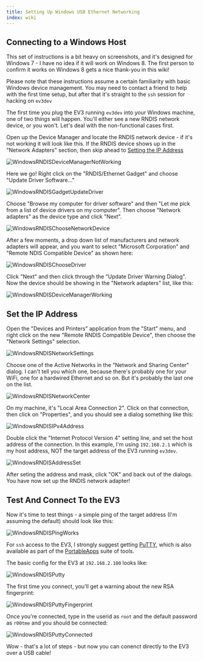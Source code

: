 ```yaml
---
title: Setting Up Windows USB Ethernet Networking
index: wiki
---
```


## <a name="ConnectingToWindowsHost"/> Connecting to a Windows Host

This set of instructions is a bit heavy on screenshots, and it's designed for Windows 7 - I have no idea if it will work on Windows 8. The first person to confirm it works on Windows 8 gets a nice thank-you in this wiki!

Please note that these instructions assume a certain familiarity with basic Windows device management. You may need to contact a friend to help with the first time setup, but after that it's straight to the `ssh` session for hacking on `ev3dev`

The first time you plug the EV3 running `ev3dev` into your Windows machine, one of two things will happen. You'll either see a new RNDIS network device, or you won't. Let's deal with the non-functional cases first.

Open up the Device Manager and locate the RNDIS network device - if it's not working it will look like this. If the RNDIS device shows up in the "Network Adapters" section, then skip ahead to [Setting the IP Address](#SettingIPAddress)

![WindowsRNDISDeviceManagerNotWorking](images/WindowsRNDIS/WindowsRNDISDeviceManagerNotWorking.png)

Here we go! Right click on the "RNDIS/Ethernet Gadget" and choose "Update Driver Software..."

![WindowsRNDISGadgetUpdateDriver](images/WindowsRNDIS/WindowsRNDISGadgetUpdateDriver.png)

Choose "Browse my computer for driver software" and then "Let me pick from a list of device drivers on my computer". Then choose "Network adapters" as the device type and click "Next".

![WindowsRNDISChooseNetworkDevice](images/WindowsRNDIS/WindowsRNDISChooseNetworkDevice.png)

After a few moments, a drop down list of manufacturers and network adapters will appear, and you want to select "Microsoft Corporation" and "Remote NDIS Compatible Device" as shown here:

![WindowsRNDISChooseDriver](images/WindowsRNDIS/WindowsRNDISChooseDriver.png)

Click "Next" and then click through the "Update Driver Warning Dialog". Now the device should be showing in the "Network adapters" list, like this:  

![WindowsRNDISDeviceManagerWorking](images/WindowsRNDIS/WindowsRNDISDeviceManagerWorking.png)

## <a name="SettingIPAddress"/> Set the IP Address

Open the "Devices and Printers" application from the "Start" menu, and right click on the new "Remote RNDIS Compatible Device", then choose the "Network Settings" selection.

![WindowsRNDISNetworkSettings](images/WindowsRNDIS/WindowsRNDISNetworkSettings.png)

Choose one of the Active Networks in the "Network and Sharing Center" dialog. I can't tell you which one, because there's probably one for your WiFi, one for a hardwired Ethernet and so on. But it's probably the last one on the list.

![WindowsRNDISNetworkCenter](images/WindowsRNDIS/WindowsRNDISNetworkCenter.png)

On my machine, it's "Local Area Connection 2". Click on that connection, then click on "Properties", and you should see a dialog something like this:

![WindowsRNDISIPv4Address](images/WindowsRNDIS/WindowsRNDISIPv4Address.png)

Double click the "Internet Protocol Version 4" setting line, and set the host address of the connection. In this example, I'm using `192.168.2.1` which is my host address, NOT the target address of the EV3 running `ev3dev`.

![WindowsRNDISAddressSet](images/WindowsRNDIS/WindowsRNDISAddressSet.png)

After seting the address and mask, click "OK" and back out of the dialogs. You have now set up the RNDIS network adapter!

## <a name="TestAndConnect"/> Test And Connect To the EV3

Now it's time to test things - a simple ping of the target address (I'm assuming the default) should look like this:

![WindowsRNDISPingWorks](images/WindowsRNDIS/WindowsRNDISPingWorks.png)

For `ssh` access to the EV3, I strongly suggest getting [PuTTY](http://www.chiark.greenend.org.uk/~sgtatham/putty/), which is also available as part of the [PortableApps](http://portableapps.com/) suite of tools. 

The basic config for the EV3 at `192.168.2.100` looks like:

![WindowsRNDISPutty](images/WindowsRNDIS/WindowsRNDISPutty.png)

The first time you connect, you'll get a warning about the new RSA fingerprint:

![WindowsRNDISPuttyFingerprint](images/WindowsRNDIS/WindowsRNDISPuttyFingerprint.png)

Once you're connected, type in the userid as `root` and the default password as `r00tme` and you should be connected:

![WindowsRNDISPuttyConnected](images/WindowsRNDIS/WindowsRNDISPuttyConnected.png)

Wow - that's a lot of steps - but now you can conenct directly to the EV3 over a USB cable!
